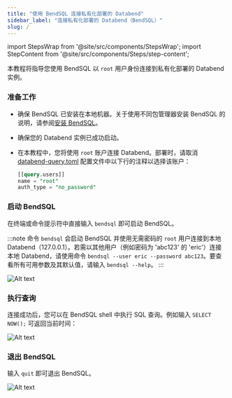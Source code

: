 ```yaml
---
title: "使用 BendSQL 连接私有化部署的 Databend"
sidebar_label: "连接私有化部署的 Databend（BendSQL）"
slug: /
---
```


import StepsWrap from '@site/src/components/StepsWrap';
import StepContent from '@site/src/components/Steps/step-content';

本教程将指导您使用 BendSQL 以 `root` 用户身份连接到私有化部署的 Databend 实例。

<StepsWrap>
<StepContent number="1">

### 准备工作

- 确保 BendSQL 已安装在本地机器。关于使用不同包管理器安装 BendSQL 的说明，请参阅[安装 BendSQL](/guides/sql-clients/bendsql/#installing-bendsql)。
- 确保您的 Databend 实例已成功启动。
- 在本教程中，您将使用 `root` 账户连接 Databend。部署时，请取消 [databend-query.toml](https://github.com/databendlabs/databend/blob/main/scripts/distribution/configs/databend-query.toml) 配置文件中以下行的注释以选择该账户：

  ```sql title="databend-query.toml"
  [[query.users]]
  name = "root"
  auth_type = "no_password"
  ```

</StepContent>
<StepContent number="2">

### 启动 BendSQL

在终端或命令提示符中直接输入 `bendsql` 即可启动 BendSQL。

:::note
命令 `bendsql` 会启动 BendSQL 并使用无需密码的 `root` 用户连接到本地 Databend（127.0.0.1）。若需以其他用户（例如密码为 'abc123' 的 'eric'）连接本地 Databend，请使用命令 `bendsql --user eric --password abc123`。要查看所有可用参数及其默认值，请输入 `bendsql --help`。
:::

![Alt text](/img/connect/bendsql-1.gif)

</StepContent>
<StepContent number="3">

### 执行查询

连接成功后，您可以在 BendSQL shell 中执行 SQL 查询。例如输入 `SELECT NOW();` 可返回当前时间：

![Alt text](/img/connect/bendsql-2.gif)

</StepContent>
<StepContent number="4">

### 退出 BendSQL

输入 `quit` 即可退出 BendSQL。

![Alt text](/img/connect/bendsql-3.gif)

</StepContent>
</StepsWrap>
